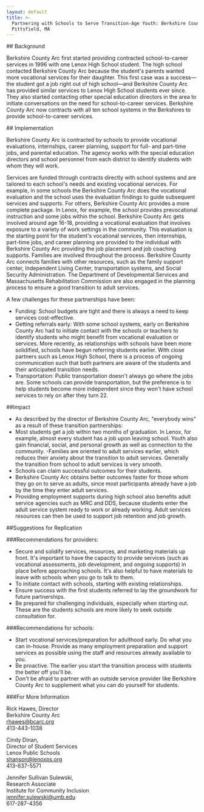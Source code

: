 ```yaml
---
layout: default
title: >-
  Partnering with Schools to Serve Transition-Age Youth: Berkshire County Arc,
  Pittsfield, MA
---
```

\## Background

Berkshire County Arc first started providing contracted school-to-career services in 1996 with one Lenox High School student. The high school contacted Berkshire County Arc because the student's parents wanted more vocational services for their daughter. This first case was a success—the student got a job right out of high school—and Berkshire County Arc has provided similar services to Lenox High School students ever since. They also started contacting other special education directors in the area to initiate conversations on the need for school-to-career services. Berkshire County Arc now contracts with all ten school systems in the Berkshires to provide school-to-career services. 

\## Implementation

Berkshire County Arc is contracted by schools to provide vocational evaluations, internships, career planning, support for full- and part-time jobs, and parental education. The agency works with the special education directors and school personnel from each district to identify students with whom they will work.

Services are funded through contracts directly with school systems and are tailored to each school's needs and existing vocational services. For example, in some schools the Berkshire County Arc does the vocational evaluation and the school uses the evaluation findings to guide subsequent services and supports. For others, Berkshire County Arc provides a more complete package. In Lenox, for example, the school provides prevocational instruction and some jobs within the school. Berkshire County Arc gets involved around age 16-18, providing a vocational evaluation that involves exposure to a variety of work settings in the community. This evaluation is the starting point for the student's vocational services, then internships, part-time jobs, and career planning are provided to the individual with Berkshire County Arc providing the job placement and job coaching supports. 
Families are involved throughout the process. Berkshire County Arc connects families with other resources, such as the family support center, Independent Living Center, transportation systems, and Social Security Administration. The Department of Developmental Services and Massachusetts Rehabilitation Commission are also engaged in the planning process to ensure a good transition to adult services. 

A few challenges for these partnerships have been:

* Funding: School budgets are tight and there is always a need to keep services cost-effective. 
* Getting referrals early: With some school systems, early on Berkshire County Arc had to initiate contact with the schools or teachers to identify students who might benefit from vocational evaluation or services. More recently, as relationships with schools have been more solidified, schools have begun referring students earlier. With close partners such as Lenox High School, there is a process of ongoing communication such that both partners are aware of the students and their anticipated transition needs.   
* Transportation: Public transportation doesn't always go where the jobs are. Some schools can provide transportation, but the preference is to help students become more independent since they won't have school services to rely on after they turn 22. 

\##Impact

* As described by the director of Berkshire County Arc, "everybody wins" as a result of these transition partnerships: 
* Most students get a job within two months of graduation. In Lenox, for example, almost every student has a job upon leaving school. Youth also gain financial, social, and personal growth as well as connection to the community. 
  -Families are oriented to adult services earlier, which reduces their anxiety about the transition to adult services. Generally the transition from school to adult services is very smooth. 
* Schools can claim successful outcomes for their students.
* Berkshire County Arc obtains better outcomes faster for those whom they go on to serve as adults, since most participants already have a job by the time they enter adult services. 
* Providing employment supports during high school also benefits adult service agencies such as MRC and DDS, because students enter the adult service system ready to work or already working. Adult services resources can then be used to support job retention and job growth. 

\##Suggestions for Replication

\###Recommendations for providers:
	

* Secure and solidify services, resources, and marketing materials up front. It's important to have the capacity to provide services (such as vocational assessments, job development, and ongoing supports) in place before approaching schools. It's also helpful to have materials to leave with schools when you go to talk to them. 
* To initiate contact with schools, starting with existing relationships.
* Ensure success with the first students referred to lay the groundwork for future partnerships. 
* Be prepared for challenging individuals, especially when starting out. These are the students schools are more likely to seek outside consultation for. 

\###Recommendations for schools:

* Start vocational services/preparation for adulthood early. Do what you can in-house. Provide as many employment preparation and support services as possible using the staff and resources already available to you.
* Be proactive. The earlier you start the transition process with students the better off you'll be.
* Don't be afraid to partner with an outside service provider like Berkshire County Arc to supplement what you can do yourself for students. 

\###For More Information

Rick Hawes, Director\
Berkshire County Arc\
rhawes@bcarc.org\
413-443-1038

Cindy Dinan,\
Director of Student Services\
Lenox Public Schools\
shanson@lenoxps.org\
413-637-5571

Jennifer Sullivan Sulewski,\
Research Associate\
Institute for Community Inclusion\
jennifer.sulewski@umb.edu\
617-287-4356
